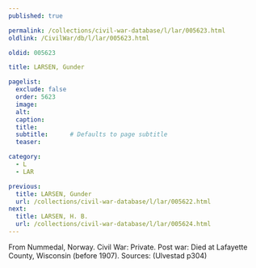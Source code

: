 ```yaml
---
published: true

permalink: /collections/civil-war-database/l/lar/005623.html
oldlink: /CivilWar/db/l/lar/005623.html

oldid: 005623

title: LARSEN, Gunder

pagelist:
  exclude: false
  order: 5623
  image: 
  alt:
  caption:
  title:
  subtitle:      # Defaults to page subtitle
  teaser:

category: 
  - L 
  - LAR

previous:
  title: LARSEN, Gunder
  url: /collections/civil-war-database/l/lar/005622.html  
next:
  title: LARSEN, H. B.
  url: /collections/civil-war-database/l/lar/005624.html   
---
```

From Nummedal, Norway. Civil War: Private. Post war: Died at Lafayette County, Wisconsin (before 1907). Sources: (Ulvestad p304)